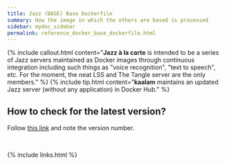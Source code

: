 ```yaml
---
title: Jazz (BASE) Base Dockerfile
summary: How the image in which the others are based is processed
sidebar: mydoc_sidebar
permalink: reference_docker_base_dockerfile.html
---
```


{% include callout.html content="**Jazz à la carte** is intended to be a series of Jazz servers maintained as Docker images through
continuous integration including such things as \"voice recognition\", \"text to speech\", etc. For the moment, the neat LSS and The
Tangle server are the only members." %}
{% include tip.html content="**kaalam** maintains an updated Jazz server (without any application) in Docker Hub." %}

## How to check for the latest version?

Follow [this link](https://hub.docker.com/r/kaalam/jazz_neat/tags/) and note the version number.


<br/>

{% include links.html %}
